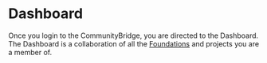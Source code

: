 # Dashboard

Once you login to the CommunityBridge, you are directed to the Dashboard. The Dashboard is a collaboration of all the [Foundations](foundation-discovery.md) and projects you are a member of. 
